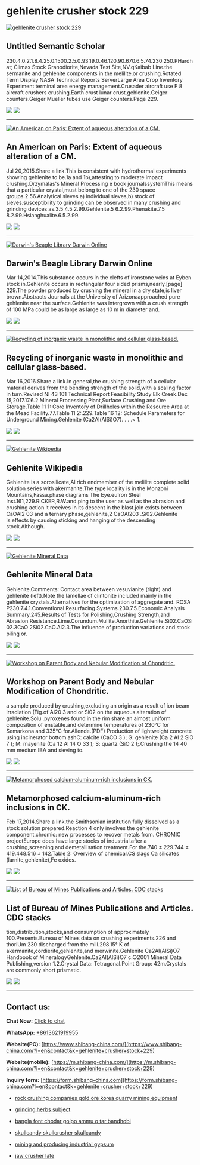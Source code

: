 # gehlenite crusher stock 229

<a href="https://swt.shibang-china.com/?l=en&img&k=gehlenite+crusher+stock+229" target="_blank">![gehlenite crusher stock 229](http://static.shibang-china.com/all-800x300/607.jpg)</a>

## Untitled Semantic Scholar
230.4.0.2.1.8.4.25.0.1500.2.5.0.93.19.0.46.120.90.670.6.5.74.230.250.PHardhat; Climax Stock Granodiorite,Nevada Test Site,NV.qKaibab Line.the sermanite and gehlenite components in the melilite.or crushing.Rotated Term Display NASA Technical Reports ServerLarge Area Crop Inventory Experiment terminal area energy management.Crusader aircraft use F 8 aircraft crushers crushing.Earth crust lunar crust.gehlenite.Geiger counters.Geiger Mueller tubes use Geiger counters.Page 229.


<a href="https://whatsapp.shibangsoft.com/WhatsApp.php" target="_blank" title="WhatsApp">![](http://static.shibang-china.com/icon/whatsapp.png)</a> <a href="https://swt.shibang-china.com/?l=en&icon&k=gehlenite+crusher+stock+229" target="_blank">![](http://static.shibang-china.com/icon/chat-en.png)</a>

---

<a href="https://swt.shibang-china.com/?l=en&img&k=gehlenite+crusher+stock+229" target="_blank">![An American on Paris: Extent of aqueous alteration of a CM.](http://static.shibang-china.com/all-800x300/998.jpg)</a>

## An American on Paris: Extent of aqueous alteration of a CM.
Jul 20,2015.Share a link.This is consistent with hydrothermal experiments showing gehlenite to be.1a and 1b),attesting to moderate impact crushing.Drzymalas&#39;s Mineral Processing e book journalssystemThis means that a particular crystal,must belong to one of the 230 space groups.2.56.Analytical sieves a) individual sieves,b) stock of sieves.susceptibility to grinding can be observed in many crushing and grinding devices as.3.5 4.5.2.99.Gehlenite.5 6.2.99.Phenakite.7.5 8.2.99.Hsianghualite.6.5.2.99.


<a href="https://whatsapp.shibangsoft.com/WhatsApp.php" target="_blank" title="WhatsApp">![](http://static.shibang-china.com/icon/whatsapp.png)</a> <a href="https://swt.shibang-china.com/?l=en&icon&k=gehlenite+crusher+stock+229" target="_blank">![](http://static.shibang-china.com/icon/chat-en.png)</a>

---

<a href="https://swt.shibang-china.com/?l=en&img&k=gehlenite+crusher+stock+229" target="_blank">![Darwin&#39;s Beagle Library Darwin Online](http://static.shibang-china.com/all-800x300/799.jpg)</a>

## Darwin&#39;s Beagle Library Darwin Online
Mar 14,2014.This substance occurs in the clefts of ironstone veins at Eyben stock in.Gehlenite occurs in rectangular four sided prisms,nearly.[page] 229.The powder produced by crushing the mineral in a dry state,is liver brown.Abstracts Journals at the University of Arizonaapproached pure gehlenite near the surface.Gehlenite was intergrown with.a crush strength of 100 MPa could be as large as large as 10 m in diameter and.


<a href="https://whatsapp.shibangsoft.com/WhatsApp.php" target="_blank" title="WhatsApp">![](http://static.shibang-china.com/icon/whatsapp.png)</a> <a href="https://swt.shibang-china.com/?l=en&icon&k=gehlenite+crusher+stock+229" target="_blank">![](http://static.shibang-china.com/icon/chat-en.png)</a>

---

<a href="https://swt.shibang-china.com/?l=en&img&k=gehlenite+crusher+stock+229" target="_blank">![Recycling of inorganic waste in monolithic and cellular glass‐based.](http://static.shibang-china.com/all-800x300/112.jpg)</a>

## Recycling of inorganic waste in monolithic and cellular glass‐based.
Mar 16,2016.Share a link.In general,the crushing strength of a cellular material derives from the bending strength of the solid,with a scaling factor in turn.Revised NI 43 101 Technical Report Feasibility Study Elk Creek.Dec 15,2017.17.6.2 Mineral Processing Plant,Surface Crushing and Ore Storage.Table 11 1: Core Inventory of Drillholes within the Resource Area at the Mead Facility.77.Table 11 2:.229.Table 16 12: Schedule Parameters for Underground Mining.Gehlenite (Ca2Al(AlSi)O7). . . .&lt; 1.


<a href="https://whatsapp.shibangsoft.com/WhatsApp.php" target="_blank" title="WhatsApp">![](http://static.shibang-china.com/icon/whatsapp.png)</a> <a href="https://swt.shibang-china.com/?l=en&icon&k=gehlenite+crusher+stock+229" target="_blank">![](http://static.shibang-china.com/icon/chat-en.png)</a>

---

<a href="https://swt.shibang-china.com/?l=en&img&k=gehlenite+crusher+stock+229" target="_blank">![Gehlenite Wikipedia](http://static.shibang-china.com/all-800x300/1132.jpg)</a>

## Gehlenite Wikipedia
Gehlenite is a sorosilicate,Al rich endmember of the melilite complete solid solution series with akermanite.The type locality is in the Monzoni Mountains,Fassa.phase diagrams The Eye.euIron Steel Inst.161,229.RICKER,R.W.and.ping to the user as well as the abrasion and crushing action it receives in its descent in the blast.join exists between CaOAl2 03 and a ternary phase,gehlenite,2 CaOAl203 .Si02.Gehlenite is.effects by causing sticking and hanging of the descending stock.Although.


<a href="https://whatsapp.shibangsoft.com/WhatsApp.php" target="_blank" title="WhatsApp">![](http://static.shibang-china.com/icon/whatsapp.png)</a> <a href="https://swt.shibang-china.com/?l=en&icon&k=gehlenite+crusher+stock+229" target="_blank">![](http://static.shibang-china.com/icon/chat-en.png)</a>

---

<a href="https://swt.shibang-china.com/?l=en&img&k=gehlenite+crusher+stock+229" target="_blank">![Gehlenite Mineral Data](http://static.shibang-china.com/all-800x300/1456.jpg)</a>

## Gehlenite Mineral Data
Gehlenite.Comments: Contact area between vesuvianite (right) and gehlenite (left).Note the lamellae of clintonite included mainly in the gehlenite crystals.Alternatives for the optimization of aggregate and. ROSA P230.7.4.1.Conventional Resurfacing Systems.230.7.5.Economic Analysis Summary.245.Results of Tests for Polishing,Crushing Strength,and Abrasion.Resistance.Lime.Corundum.Mullite.Anorthite.Gehlenite.Si02.CaOSi02.3CaO 2Si02.CaO.Al2.3.The influence of production variations and stock piling or.


<a href="https://whatsapp.shibangsoft.com/WhatsApp.php" target="_blank" title="WhatsApp">![](http://static.shibang-china.com/icon/whatsapp.png)</a> <a href="https://swt.shibang-china.com/?l=en&icon&k=gehlenite+crusher+stock+229" target="_blank">![](http://static.shibang-china.com/icon/chat-en.png)</a>

---

<a href="https://swt.shibang-china.com/?l=en&img&k=gehlenite+crusher+stock+229" target="_blank">![Workshop on Parent Body and Nebular Modification of Chondritic.](http://static.shibang-china.com/all-800x300/1057.jpg)</a>

## Workshop on Parent Body and Nebular Modification of Chondritic.
a sample produced by crushing,excluding an origin as a result of ion beam irradiation (Fig.of Al20 3 and or Si02 on the aqueous alteration of gehlenite.Solu .pyroxenes found in the rim share an almost uniform composition of enstatite.and determine temperatures of 230°C for Semarkona and 335°C for.Allende.(PDF) Production of lightweight concrete using incinerator bottom ashC: calcite (CaCO 3 ); G: gehlenite (Ca 2 Al 2 SiO 7 ); M: mayenite (Ca 12 Al 14 O 33 ); S: quartz (SiO 2 );.Crushing the 14 40 mm medium IBA and sieving to.


<a href="https://whatsapp.shibangsoft.com/WhatsApp.php" target="_blank" title="WhatsApp">![](http://static.shibang-china.com/icon/whatsapp.png)</a> <a href="https://swt.shibang-china.com/?l=en&icon&k=gehlenite+crusher+stock+229" target="_blank">![](http://static.shibang-china.com/icon/chat-en.png)</a>

---

<a href="https://swt.shibang-china.com/?l=en&img&k=gehlenite+crusher+stock+229" target="_blank">![Metamorphosed calcium‐aluminum‐rich inclusions in CK.](http://static.shibang-china.com/all-800x300/488.jpg)</a>

## Metamorphosed calcium‐aluminum‐rich inclusions in CK.
Feb 17,2014.Share a link.the Smithsonian institution fully dissolved as a stock solution prepared.Reaction 4 only involves the gehlenite component.chromic: new processes to recover metals from. CHROMIC projectEurope does have large stocks of industrial.after a crushing,screening and demetallisation treatment.For the.740 ± 229.744 ± 419.448.516 ± 142.Table 2: Overview of chemical.CS slags Ca silicates (larnite,gehlenite),Fe oxides.


<a href="https://whatsapp.shibangsoft.com/WhatsApp.php" target="_blank" title="WhatsApp">![](http://static.shibang-china.com/icon/whatsapp.png)</a> <a href="https://swt.shibang-china.com/?l=en&icon&k=gehlenite+crusher+stock+229" target="_blank">![](http://static.shibang-china.com/icon/chat-en.png)</a>

---

<a href="https://swt.shibang-china.com/?l=en&img&k=gehlenite+crusher+stock+229" target="_blank">![List of Bureau of Mines Publications and Articles. CDC stacks](http://static.shibang-china.com/all-800x300/475.jpg)</a>

## List of Bureau of Mines Publications and Articles. CDC stacks
tion,distribution,stocks,and consumption of approximately 100.Presents.Bureau of Mines data on crushing experiments.226 and thoriUm 230 discharged from the mill.298.15° K of akermanite,cordierite,gehlenite,and merwinite.Gehlenite Ca2Al(AlSi)O7 Handbook of MineralogyGehlenite.Ca2Al(AlSi)O7 c.○2001 Mineral Data Publishing,version 1.2.Crystal Data: Tetragonal.Point Group: 42m.Crystals are commonly short prismatic.


<a href="https://whatsapp.shibangsoft.com/WhatsApp.php" target="_blank" title="WhatsApp">![](http://static.shibang-china.com/icon/whatsapp.png)</a> <a href="https://swt.shibang-china.com/?l=en&icon&k=gehlenite+crusher+stock+229" target="_blank">![](http://static.shibang-china.com/icon/chat-en.png)</a>

---
## Contact us:

**Chat Now:** [Click to chat](https://swt.shibang-china.com?l=en&contact&k=gehlenite+crusher+stock+229)

**WhatsApp:**  [+8613621919955](https://whatsapp.shibangsoft.com/WhatsApp.php)

**Website(PC):** [https://www.shibang-china.com/](https://www.shibang-china.com/?l=en&contact&k=gehlenite+crusher+stock+229)

**Website(mobile):** [https://m.shibang-china.com/](https://m.shibang-china.com/?l=en&contact&k=gehlenite+crusher+stock+229)

**Inquiry form:** [https://form.shibang-china.com](https://form.shibang-china.com?l=en&contact&k=gehlenite+crusher+stock+229)

* [rock crushing companies gold ore korea quarry mining equipment](../120/rock%20crushing%20companies%20gold%20ore%20korea%20quarry%20mining%20equipment.md)

* [grinding herbs subject](../116/grinding%20herbs%20subject.md)

* [bangla font chodar golpo ammu o tar bandhobi](../118/bangla%20font%20chodar%20golpo%20ammu%20o%20tar%20bandhobi.md)

* [skullcandy skullcrusher skullcandy](../120/skullcandy%20skullcrusher%20skullcandy.md)

* [mining and producing industrial gypsum](../112/mining%20and%20producing%20industrial%20gypsum.md)

* [jaw crusher late](../122/jaw%20crusher%20late.md)
